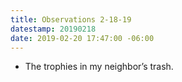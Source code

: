 ```yaml
---
title: Observations 2-18-19
datestamp: 20190218
date: 2019-02-20 17:47:00 -06:00
---
```


- The trophies in my neighbor’s trash.

